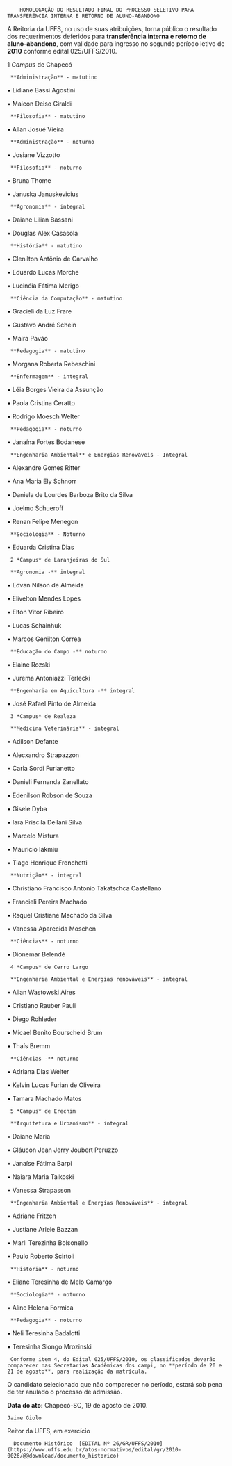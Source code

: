         HOMOLOGAÇÃO DO RESULTADO FINAL DO PROCESSO SELETIVO PARA TRANSFERÊNCIA INTERNA E RETORNO DE ALUNO-ABANDONO  

A Reitoria da UFFS, no uso de suas atribuições, torna público o resultado dos requerimentos deferidos para **transferência interna e retorno de aluno-abandono**, com validade para ingresso no segundo período letivo de **2010** conforme edital 025/UFFS/2010.

 1 *Campus* de Chapecó

     **Administração** - matutino

 • Lidiane Bassi Agostini

 • Maicon Deiso Giraldi

     **Filosofia** - matutino

 • Allan Josué Vieira

     **Administração** - noturno

 • Josiane Vizzotto

     **Filosofia** - noturno

 • Bruna Thome

 • Januska Januskevicius

     **Agronomia** - integral

 • Daiane Lilian Bassani

 • Douglas Alex Casasola

     **História** - matutino

 • Clenilton Antônio de Carvalho

 • Eduardo Lucas Morche

 • Lucinéia Fátima Merigo

     **Ciência da Computação** - matutino

 • Gracieli da Luz Frare

 • Gustavo André Schein

 • Maira Pavão

     **Pedagogia** - matutino

 • Morgana Roberta Rebeschini

     **Enfermagem** - integral

 • Léia Borges Vieira da Assunção

 • Paola Cristina Ceratto

 • Rodrigo Moesch Welter

     **Pedagogia** - noturno

 • Janaína Fortes Bodanese

     **Engenharia Ambiental** e Energias Renováveis - Integral

 • Alexandre Gomes Ritter

 • Ana Maria Ely Schnorr

 • Daniela de Lourdes Barboza Brito da Silva

 • Joelmo Schueroff

 • Renan Felipe Menegon

     **Sociologia** - Noturno

 • Eduarda Cristina Dias

     2 *Campus* de Laranjeiras do Sul

     **Agronomia -** integral

 • Edvan Nilson de Almeida

 • Elivelton Mendes Lopes

 • Elton Vitor Ribeiro

 • Lucas Schainhuk

 • Marcos Genilton Correa

     **Educação do Campo -** noturno

 • Elaine Rozski

 • Jurema Antoniazzi Terlecki

     **Engenharia em Aquicultura -** integral

 • José Rafael Pinto de Almeida

     3 *Campus* de Realeza

     **Medicina Veterinária** - integral

 • Adilson Defante

 • Alecxandro Strapazzon

 • Carla Sordi Furlanetto

 • Danieli Fernanda Zanellato

 • Edenilson Robson de Souza

 • Gisele Dyba

 • Iara Priscila Dellani Silva

 • Marcelo Mistura

 • Mauricio Iakmiu

 • Tiago Henrique Fronchetti

     **Nutrição** - integral

 • Christiano Francisco Antonio Takatschca Castellano

 • Francieli Pereira Machado

 • Raquel Cristiane Machado da Silva

 • Vanessa Aparecida Moschen

     **Ciências** - noturno

 • Dionemar Belendé

     4 *Campus* de Cerro Largo

     **Engenharia Ambiental e Energias renováveis** - integral

 • Allan Wastowski Aires

 • Cristiano Rauber Pauli

 • Diego Rohleder

 • Micael Benito Bourscheid Brum

 • Thaís Bremm

     **Ciências -** noturno

 • Adriana Dias Welter

 • Kelvin Lucas Furian de Oliveira

 • Tamara Machado Matos

     5 *Campus* de Erechim

     **Arquitetura e Urbanismo** - integral

 • Daiane Maria

 • Gláucon Jean Jerry Joubert Peruzzo

 • Janaíse Fátima Barpi

 • Naiara Maria Talkoski

 • Vanessa Strapasson

     **Engenharia Ambiental e Energias Renováveis** - integral

 • Adriane Fritzen

 • Justiane Ariele Bazzan

 • Marli Terezinha Bolsonello

 • Paulo Roberto Scirtoli

     **História** - noturno

 • Eliane Teresinha de Melo Camargo

     **Sociologia** - noturno

 • Aline Helena Formica

     **Pedagogia** - noturno

 • Neli Teresinha Badalotti

 • Teresinha Slongo Mrozinski

     Conforme item 4, do Edital 025/UFFS/2010, os classificados deverão comparecer nas Secretarias Acadêmicas dos campi, no **período de 20 e 21 de agosto**, para realização da matrícula.

 O candidato selecionado que não comparecer no período, estará sob pena de ter anulado o processo de admissão.

  

   **Data do ato:** Chapecó-SC, 19 de agosto de 2010.   
 

    Jaime Giolo   
 Reitor da UFFS, em exercício 

      Documento Histórico  [EDITAL Nº 26/GR/UFFS/2010](https://www.uffs.edu.br/atos-normativos/edital/gr/2010-0026/@@download/documento_historico)     
      